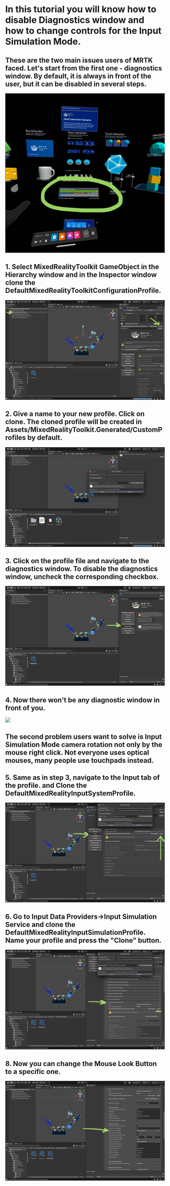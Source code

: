 # In this tutorial you will know how to disable Diagnostics window and how to change controls for the Input Simulation Mode.
## These are the two main issues users of MRTK faced. Let's start from the first one - diagnostics window. By default, it is always in front of the user, but it can be disabled in several steps.
![](https://github.com/FedorIvachev/IoThingsLab-ReadmeFiles/blob/master/Tutorials/NUIX-Setup-Pictures/MRTK-Oculus-2.jpg)

## 1. Select MixedRealityToolkit GameObject in the Hierarchy window and in the Inspector window clone the DefaultMixedRealityToolkitConfigurationProfile.
![](https://github.com/FedorIvachev/IoThingsLab-ReadmeFiles/blob/master/Tutorials/NUIX-Setup-Pictures/ToolkitConfigurationProfileSetup-1.png)

## 2. Give a name to your new profile. Click on clone. The cloned profile will be created in Assets/MixedRealityToolkit.Generated/CustomProfiles by default.
![](https://github.com/FedorIvachev/IoThingsLab-ReadmeFiles/blob/master/Tutorials/NUIX-Setup-Pictures/ToolkitConfigurationProfileSetup-2.png)

## 3. Click on the profile file and navigate to the diagnostics window. To disable the diagnostics window, uncheck the corresponding checkbox.
![](https://github.com/FedorIvachev/IoThingsLab-ReadmeFiles/blob/master/Tutorials/NUIX-Setup-Pictures/ToolkitConfigurationProfileSetup-3.png)

## 4. Now there won't be any diagnostic window in front of you.
![](https://github.com/FedorIvachev/IoThingsLab-ReadmeFiles/blob/master/Tutorials/NUIX-Setup-Pictures/MRTK-Oculus-1.jpg)

## The second problem users want to solve is Input Simulation Mode camera rotation not only by the mouse right click. Not everyone uses optical mouses, many people use touchpads instead.

## 5. Same as in step 3, navigate to the Input tab of the profile. and Clone the DefaultMixedRealityInputSystemProfile.
![](https://github.com/FedorIvachev/IoThingsLab-ReadmeFiles/blob/master/Tutorials/NUIX-Setup-Pictures/ToolkitConfigurationProfileSetup-4.png)

## 6. Go to Input Data Providers->Input Simulation Service and clone the DefaultMixedRealityInputSimulationProfile. Name your profile and press the "Clone" button.
![](https://github.com/FedorIvachev/IoThingsLab-ReadmeFiles/blob/master/Tutorials/NUIX-Setup-Pictures/ToolkitConfigurationProfileSetup-5.png)

## 8. Now you can change the Mouse Look Button to a specific one.
![](https://github.com/FedorIvachev/IoThingsLab-ReadmeFiles/blob/master/Tutorials/NUIX-Setup-Pictures/ToolkitConfigurationProfileSetup-6.png)
